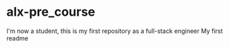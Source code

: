 # alx-pre_course
I'm now a student, this is my first repository as a full-stack engineer
My first readme
